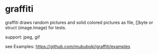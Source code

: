 # graffiti
graffiti draws random pictures and solid colored pictures as file, []byte or struct (image.Image) for tests.

support:
jpeg, gif

see Examples: 
https://github.com/mububoki/graffiti/examples

